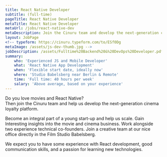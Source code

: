 ```yaml
---
title: React Native Developer
subtitle: (full-time)
pageTitle: React Native Developer
metaTitle: React Native Developer
metaUrl: /jobs/react-native-dev
metaDescription: Join the Cinuru team and develop the next-generation cinema loyalty platform.
layout: JobPage
<!-- typeform: https://cinuru.typeform.com/to/ESf0Dg
metaImage: /assets/js-dev-thumb.jpg -->
jobDescription: /assets/Fulltime%20Backend%20&%20DevOps%20Developer.pdf
summary:
    who: 'Experienced JS and Mobile Developer'
    what: 'React Native App Development'
    when: 'Flexible start date, ideally now'
    where: 'Studio Babelsberg near Berlin & Remote'
    time: 'Full time: 40 hours per week'
    salary: 'Above average, based on your experience'
---
```


Do you love movies and React Native? </br>
Then join the Cinuru team and help us develop the next-generation cinema loyalty platform.

Become an integral part of a young start-up and help us scale. Gain Interesting insights into the movie and cinema business. Work alongside two experience technical co-founders. Join a creative team at our nice office directly in the Film Studio Babelsberg.

We expect you to have some experience with React development, good communication skills, and a passion for learning new technologies.

